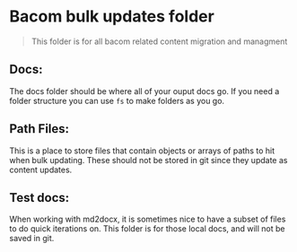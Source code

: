 # Bacom bulk updates folder
> This folder is for all bacom related content migration and managment

## Docs: 
The docs folder should be where all of your ouput docs go. If you need a folder structure
you can use `fs` to make folders as you go. 

## Path Files:
This is a place to store files that contain objects or arrays of paths to hit when bulk 
updating. These should not be stored in git since they update as content updates. 

## Test docs:
When working with md2docx, it is sometimes nice to have a subset of files to do quick
iterations on. This folder is for those local docs, and will not be saved in git. 